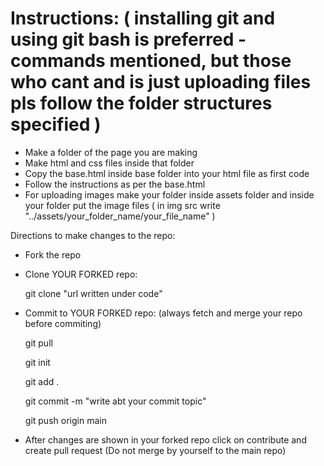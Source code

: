 # Instructions: ( installing git and using git bash is preferred - commands mentioned, but those who cant and is just uploading files pls follow the folder structures specified )

- Make a folder of the page you are making
- Make html and css files inside that folder
- Copy the base.html inside base folder into your html file as first code
- Follow the instructions as per the base.html
- For uploading images make your folder inside assets folder and inside your folder put the image files ( in img src write "../assets/your_folder_name/your_file_name" )

Directions to make changes to the repo:

- Fork the repo
- Clone YOUR FORKED repo:

    git clone "url written under code"
    
- Commit to YOUR FORKED repo: (always fetch and merge your repo before commiting)

    git pull
    
    git init
    
    git add .
    
    git commit -m "write abt your commit topic"
    
    git push origin main

- After changes are shown in your forked repo click on contribute and create pull request
(Do not merge by yourself to the main repo)
